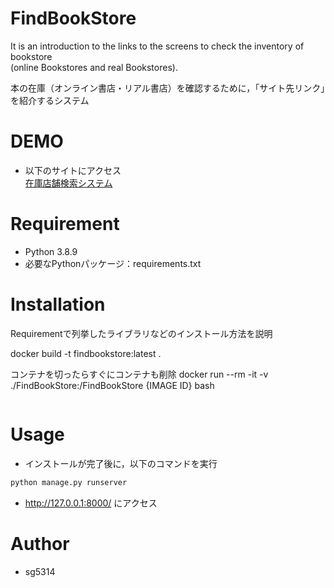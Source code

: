 # FindBookStore
 
It is an introduction to the links to the screens to check the inventory of bookstore </br>
(online Bookstores and real Bookstores).

本の在庫（オンライン書店・リアル書店）を確認するために，「サイト先リンク」を紹介するシステム

# DEMO

- 以下のサイトにアクセス</br>
[在庫店舗検索システム](https://findbookstore.herokuapp.com/)
 
# Requirement

- Python 3.8.9
- 必要なPythonパッケージ：requirements.txt
  
 
# Installation
 
Requirementで列挙したライブラリなどのインストール方法を説明

docker build -t findbookstore:latest .

コンテナを切ったらすぐにコンテナも削除
docker run --rm -it -v ./FindBookStore:/FindBookStore {IMAGE ID} bash
 
```bash

```
 
# Usage

 
* インストールが完了後に，以下のコマンドを実行

```bash
python manage.py runserver
```
* <http://127.0.0.1:8000/> にアクセス
 
# Author

* sg5314
